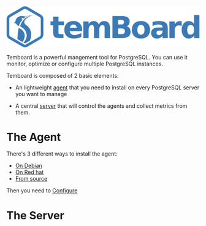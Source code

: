 
![Temboard](temboard.png)

Temboard is a powerful mangement tool for PostgreSQL. You can use it monitor, optimize or configure multiple PostgreSQL instances.

Temboard is composed of 2 basic elements:

* An lightweight [agent](agent.md) that you need to install on every PostgreSQL server you want to manage

* A central [server](server.md) that will control the agents and collect metrics from them.

# The Agent

There's 3 different ways to install the agent:

* [On Debian](temboard-agent-install-debian.md)
* [On Red hat](temboard-agent-install-rpm.md)
* [From source](temboard-agent-install-sources.md)

Then you need to [Configure](temboard-agent-configuration.md)




# The Server



